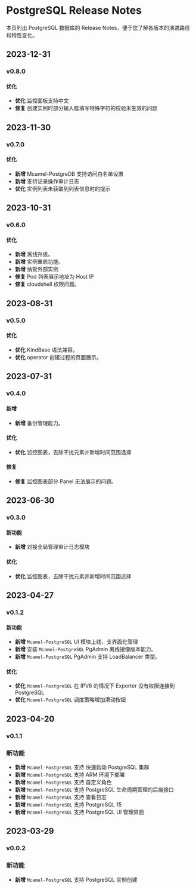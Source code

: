 # PostgreSQL Release Notes

本页列出 PostgreSQL 数据库的 Release Notes，便于您了解各版本的演进路径和特性变化。

## 2023-12-31

### v0.8.0

#### 优化

- **优化** 监控面板支持中文
- **修复** 创建实例时部分输入框填写特殊字符的校验未生效的问题

## 2023-11-30

### v0.7.0

#### 优化

- **新增** Mcamel-PostgreDB 支持访问白名单设置
- **新增** 支持记录操作审计日志
- **优化** 实例列表未获取到列表信息时的提示

## 2023-10-31

### v0.6.0

#### 优化

- **新增** 离线升级。
- **新增** 实例重启功能。
- **新增** 纳管外部实例
- **修复** Pod 列表展示地址为 Host IP
- **修复** cloudshell 权限问题。

## 2023-08-31

### v0.5.0

#### 优化

- **优化** KindBase 语法兼容。
- **优化** operator 创建过程的页面展示。

## 2023-07-31

### v0.4.0

#### 新增

- **新增** 备份管理能力。

#### 优化

- **优化** 监控图表，去除干扰元素并新增时间范围选择

#### 修复

- **修复** 监控图表部分 Panel 无法展示的问题。

## 2023-06-30

### v0.3.0

#### 新功能

- **新增** 对接全局管理审计日志模块

#### 优化

- **优化** 监控图表，去除干扰元素并新增时间范围选择

## 2023-04-27

### v0.1.2

#### 新功能

- **新增** `Mcamel-PostgreSQL` UI 模块上线，支界面化管理
- **新增** 安装 `Mcamel-PostgreSQL` PgAdmin 离线镜像版本能力。
- **新增** `Mcamel-PostgreSQL` PgAdmin 支持 LoadBalancer 类型。

#### 优化

- **优化** `Mcamel-PostgreSQL` 在 IPV6 的情况下 Exporter 没有权限连接到 PostgreSQL
- **优化** `Mcamel-PostgreSQL` 调度策略增加滑动按钮

## 2023-04-20

### v0.1.1

### 新功能

- **新增** `Mcamel-PostgreSQL` 支持 快速启动 PostgreSQL 集群
- **新增** `Mcamel-PostgreSQL` 支持 ARM 环境下部署
- **新增** `Mcamel-PostgreSQL` 支持 自定义角色
- **新增** `Mcamel-PostgreSQL` 支持 PostgreSQL 生命周期管理的后端接口
- **新增** `Mcamel-PostgreSQL` 支持 查看日志
- **新增** `Mcamel-PostgreSQL` 支持 PostgreSQL 15
- **新增** `Mcamel-PostgreSQL` 支持 PostgreSQL UI 管理界面

## 2023-03-29

### v0.0.2

### 新功能

- **新增** `Mcamel-PostgreSQL` 支持 PostgreSQL 实例创建
